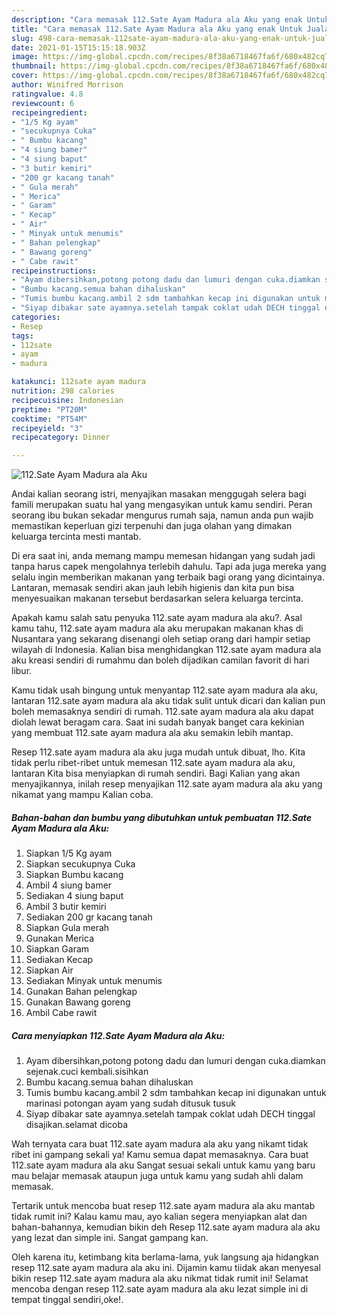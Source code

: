 ```yaml
---
description: "Cara memasak 112.Sate Ayam Madura ala Aku yang enak Untuk Jualan"
title: "Cara memasak 112.Sate Ayam Madura ala Aku yang enak Untuk Jualan"
slug: 498-cara-memasak-112sate-ayam-madura-ala-aku-yang-enak-untuk-jualan
date: 2021-01-15T15:15:18.903Z
image: https://img-global.cpcdn.com/recipes/8f38a6718467fa6f/680x482cq70/112sate-ayam-madura-ala-aku-foto-resep-utama.jpg
thumbnail: https://img-global.cpcdn.com/recipes/8f38a6718467fa6f/680x482cq70/112sate-ayam-madura-ala-aku-foto-resep-utama.jpg
cover: https://img-global.cpcdn.com/recipes/8f38a6718467fa6f/680x482cq70/112sate-ayam-madura-ala-aku-foto-resep-utama.jpg
author: Winifred Morrison
ratingvalue: 4.8
reviewcount: 6
recipeingredient:
- "1/5 Kg ayam"
- "secukupnya Cuka"
- " Bumbu kacang"
- "4 siung bamer"
- "4 siung baput"
- "3 butir kemiri"
- "200 gr kacang tanah"
- " Gula merah"
- " Merica"
- " Garam"
- " Kecap"
- " Air"
- " Minyak untuk menumis"
- " Bahan pelengkap"
- " Bawang goreng"
- " Cabe rawit"
recipeinstructions:
- "Ayam dibersihkan,potong potong dadu dan lumuri dengan cuka.diamkan sejenak.cuci kembali.sisihkan"
- "Bumbu kacang.semua bahan dihaluskan"
- "Tumis bumbu kacang.ambil 2 sdm tambahkan kecap ini digunakan untuk marinasi potongan ayam yang sudah ditusuk tusuk"
- "Siyap dibakar sate ayamnya.setelah tampak coklat udah DECH tinggal disajikan.selamat dicoba"
categories:
- Resep
tags:
- 112sate
- ayam
- madura

katakunci: 112sate ayam madura 
nutrition: 298 calories
recipecuisine: Indonesian
preptime: "PT20M"
cooktime: "PT54M"
recipeyield: "3"
recipecategory: Dinner

---
```



![112.Sate Ayam Madura ala Aku](https://img-global.cpcdn.com/recipes/8f38a6718467fa6f/680x482cq70/112sate-ayam-madura-ala-aku-foto-resep-utama.jpg)

Andai kalian seorang istri, menyajikan masakan menggugah selera bagi famili merupakan suatu hal yang mengasyikan untuk kamu sendiri. Peran seorang ibu bukan sekadar mengurus rumah saja, namun anda pun wajib memastikan keperluan gizi terpenuhi dan juga olahan yang dimakan keluarga tercinta mesti mantab.

Di era  saat ini, anda memang mampu memesan hidangan yang sudah jadi tanpa harus capek mengolahnya terlebih dahulu. Tapi ada juga mereka yang selalu ingin memberikan makanan yang terbaik bagi orang yang dicintainya. Lantaran, memasak sendiri akan jauh lebih higienis dan kita pun bisa menyesuaikan makanan tersebut berdasarkan selera keluarga tercinta. 



Apakah kamu salah satu penyuka 112.sate ayam madura ala aku?. Asal kamu tahu, 112.sate ayam madura ala aku merupakan makanan khas di Nusantara yang sekarang disenangi oleh setiap orang dari hampir setiap wilayah di Indonesia. Kalian bisa menghidangkan 112.sate ayam madura ala aku kreasi sendiri di rumahmu dan boleh dijadikan camilan favorit di hari libur.

Kamu tidak usah bingung untuk menyantap 112.sate ayam madura ala aku, lantaran 112.sate ayam madura ala aku tidak sulit untuk dicari dan kalian pun boleh memasaknya sendiri di rumah. 112.sate ayam madura ala aku dapat diolah lewat beragam cara. Saat ini sudah banyak banget cara kekinian yang membuat 112.sate ayam madura ala aku semakin lebih mantap.

Resep 112.sate ayam madura ala aku juga mudah untuk dibuat, lho. Kita tidak perlu ribet-ribet untuk memesan 112.sate ayam madura ala aku, lantaran Kita bisa menyiapkan di rumah sendiri. Bagi Kalian yang akan menyajikannya, inilah resep menyajikan 112.sate ayam madura ala aku yang nikamat yang mampu Kalian coba.

<!--inarticleads1-->

##### Bahan-bahan dan bumbu yang dibutuhkan untuk pembuatan 112.Sate Ayam Madura ala Aku:

1. Siapkan 1/5 Kg ayam
1. Siapkan secukupnya Cuka
1. Siapkan  Bumbu kacang
1. Ambil 4 siung bamer
1. Sediakan 4 siung baput
1. Ambil 3 butir kemiri
1. Sediakan 200 gr kacang tanah
1. Siapkan  Gula merah
1. Gunakan  Merica
1. Siapkan  Garam
1. Sediakan  Kecap
1. Siapkan  Air
1. Sediakan  Minyak untuk menumis
1. Gunakan  Bahan pelengkap
1. Gunakan  Bawang goreng
1. Ambil  Cabe rawit




<!--inarticleads2-->

##### Cara menyiapkan 112.Sate Ayam Madura ala Aku:

1. Ayam dibersihkan,potong potong dadu dan lumuri dengan cuka.diamkan sejenak.cuci kembali.sisihkan
1. Bumbu kacang.semua bahan dihaluskan
1. Tumis bumbu kacang.ambil 2 sdm tambahkan kecap ini digunakan untuk marinasi potongan ayam yang sudah ditusuk tusuk
1. Siyap dibakar sate ayamnya.setelah tampak coklat udah DECH tinggal disajikan.selamat dicoba




Wah ternyata cara buat 112.sate ayam madura ala aku yang nikamt tidak ribet ini gampang sekali ya! Kamu semua dapat memasaknya. Cara buat 112.sate ayam madura ala aku Sangat sesuai sekali untuk kamu yang baru mau belajar memasak ataupun juga untuk kamu yang sudah ahli dalam memasak.

Tertarik untuk mencoba buat resep 112.sate ayam madura ala aku mantab tidak rumit ini? Kalau kamu mau, ayo kalian segera menyiapkan alat dan bahan-bahannya, kemudian bikin deh Resep 112.sate ayam madura ala aku yang lezat dan simple ini. Sangat gampang kan. 

Oleh karena itu, ketimbang kita berlama-lama, yuk langsung aja hidangkan resep 112.sate ayam madura ala aku ini. Dijamin kamu tiidak akan menyesal bikin resep 112.sate ayam madura ala aku nikmat tidak rumit ini! Selamat mencoba dengan resep 112.sate ayam madura ala aku lezat simple ini di tempat tinggal sendiri,oke!.


